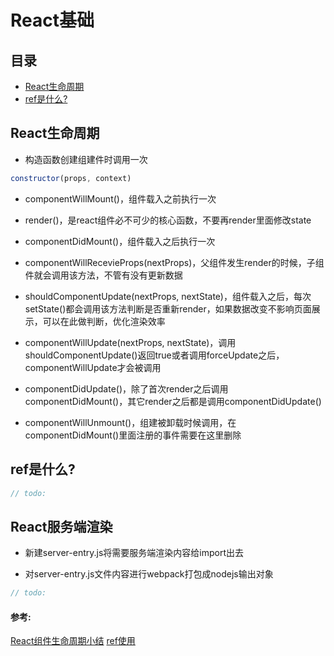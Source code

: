 # React基础

## 目录

- [React生命周期](#React生命周期)
- [ref是什么?](#ref是什么?)

## React生命周期

* 构造函数创建组建件时调用一次

```js
constructor(props, context)
```

* componentWillMount()，组件载入之前执行一次

* render()，是react组件必不可少的核心函数，不要再render里面修改state

* componentDidMount()，组件载入之后执行一次

* componentWillRecevieProps(nextProps)，父组件发生render的时候，子组件就会调用该方法，不管有没有更新数据

* shouldComponentUpdate(nextProps, nextState)，组件载入之后，每次setState()都会调用该方法判断是否重新render，如果数据改变不影响页面展示，可以在此做判断，优化渲染效率

* componentWillUpdate(nextProps, nextState)，调用shouldComponentUpdate()返回true或者调用forceUpdate之后，componentWillUpdate才会被调用

* componentDidUpdate()，除了首次render之后调用componentDidMount()，其它render之后都是调用componentDidUpdate()

* componentWillUnmount()，组建被卸载时候调用，在componentDidMount()里面注册的事件需要在这里删除

## ref是什么?

```js
// todo:
```

## React服务端渲染

* 新建server-entry.js将需要服务端渲染内容给import出去

* 对server-entry.js文件内容进行webpack打包成nodejs输出对象

```js
// todo:
```


#### 参考:
[React组件生命周期小结](https://www.jianshu.com/p/4784216b8194)
[ref使用](https://reactjs.org/docs/refs-and-the-dom.html)